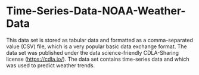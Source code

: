 # Time-Series-Data-NOAA-Weather-Data
This data set is stored as tabular data and formatted as a comma-separated value (CSV) file, which is a very popular basic data exchange format.  The data set was published under the data science-friendly CDLA-Sharing license (https://cdla.io/).  The data set contains time-series data and which was used to predict weather trends.
